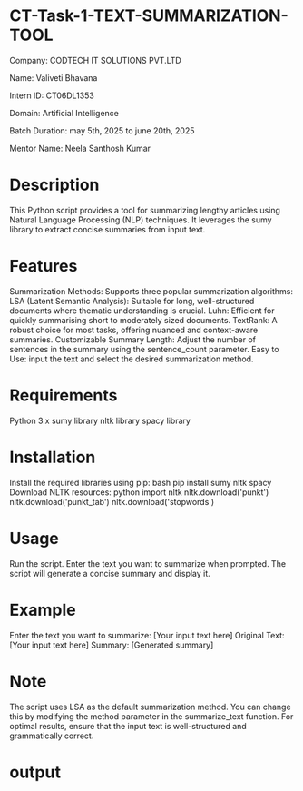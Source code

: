 # CT-Task-1-TEXT-SUMMARIZATION-TOOL

Company: CODTECH IT SOLUTIONS PVT.LTD

Name: Valiveti Bhavana

Intern ID: CT06DL1353

Domain: Artificial Intelligence

Batch Duration: may 5th, 2025 to june 20th, 2025

Mentor Name: Neela Santhosh Kumar

# Description
This Python script provides a tool for summarizing lengthy articles using Natural Language Processing (NLP) techniques. It leverages the sumy library to extract concise summaries from input text.

# Features
Summarization Methods: Supports three popular summarization algorithms: LSA (Latent Semantic Analysis): Suitable for long, well-structured documents where thematic understanding is crucial. Luhn: Efficient for quickly summarising short to moderately sized documents. TextRank: A robust choice for most tasks, offering nuanced and context-aware summaries. Customizable Summary Length: Adjust the number of sentences in the summary using the sentence_count parameter. Easy to Use: input the text and select the desired summarization method.

# Requirements
Python 3.x sumy library nltk library spacy library

# Installation
Install the required libraries using pip: bash pip install sumy nltk spacy Download NLTK resources: python import nltk nltk.download('punkt') nltk.download('punkt_tab') nltk.download('stopwords')

# Usage
Run the script. Enter the text you want to summarize when prompted. The script will generate a concise summary and display it.

# Example
Enter the text you want to summarize: [Your input text here] Original Text: [Your input text here] Summary: [Generated summary]

# Note
The script uses LSA as the default summarization method. You can change this by modifying the method parameter in the summarize_text function. For optimal results, ensure that the input text is well-structured and grammatically correct.

# output
